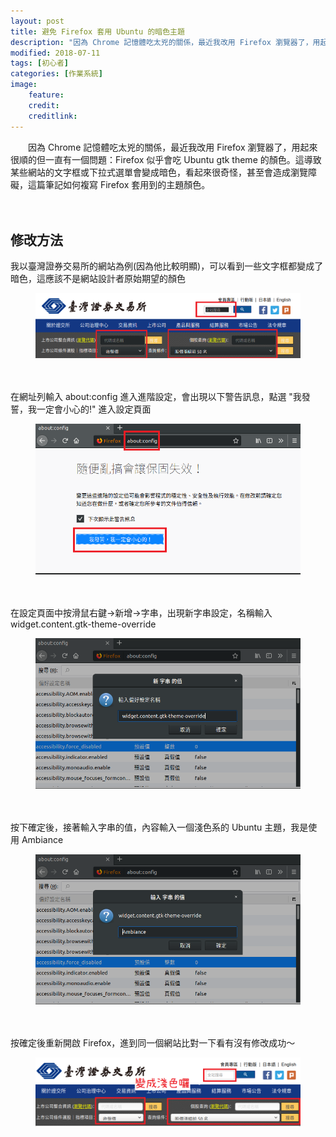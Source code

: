```yaml
---
layout: post
title: 避免 Firefox 套用 Ubuntu 的暗色主題
description: "因為 Chrome 記憶體吃太兇的關係，最近我改用 Firefox 瀏覽器了，用起來很順的但一直有一個問題：Firefox 似乎會吃 Ubuntu gtk theme 的顏色。這導致某些網站的文字框或下拉式選單會變成暗色，看起來很奇怪，甚至會造成瀏覽障礙，這篇筆記如何複寫 Firefox 套用到的主題顏色"
modified: 2018-07-11
tags: [初心者]
categories: [作業系統]
image:
    feature: 
    credit: 
    creditlink: 
---
```


　　因為 Chrome 記憶體吃太兇的關係，最近我改用 Firefox 瀏覽器了，用起來很順的但一直有一個問題：Firefox 似乎會吃 Ubuntu gtk theme 的顏色。這導致某些網站的文字框或下拉式選單會變成暗色，看起來很奇怪，甚至會造成瀏覽障礙，這篇筆記如何複寫 Firefox 套用到的主題顏色。

<!--more-->　

## 修改方法

我以臺灣證券交易所的網站為例(因為他比較明顯)，可以看到一些文字框都變成了暗色，這應該不是網站設計者原始期望的顏色
<figure class="center">
<img src="/images/2018/07/override-firefox-gtk-theme-01.png" alt="">
</figure>
　

在網址列輸入 about:config 進入進階設定，會出現以下警告訊息，點選 "我發誓，我一定會小心的!" 進入設定頁面
<figure class="center">
<img src="/images/2018/07/override-firefox-gtk-theme-02.png" alt="">
</figure>
　

在設定頁面中按滑鼠右鍵->新增->字串，出現新字串設定，名稱輸入 widget.content.gtk-theme-override
<figure class="center">
<img src="/images/2018/07/override-firefox-gtk-theme-03.png" alt="">
</figure>
　

按下確定後，接著輸入字串的值，內容輸入一個淺色系的 Ubuntu 主題，我是使用 Ambiance
<figure class="center">
<img src="/images/2018/07/override-firefox-gtk-theme-04.png" alt="">
</figure>
　

按確定後重新開啟 Firefox，進到同一個網站比對一下看有沒有修改成功～
<figure class="center">
<img src="/images/2018/07/override-firefox-gtk-theme-05.png" alt="">
</figure>

